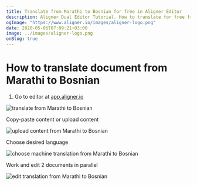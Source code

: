 ```yaml
---
title: Translate from Marathi to Bosnian for free in Aligner Editor
description: Aligner Dual Editor Tutorial. How to translate for free from Marathi to Bosnian. Aligner is multilingual document management platform. 
ogImage: "https://www.aligner.io/images/aligner-logo.png"
date: 2020-05-06T07:09:21+03:00
image: ../images/aligner-logo.png
onBlog: true
---
```


# How to translate document from Marathi to Bosnian

1. Go to editor at [app.aligner.io](https://app.aligner.io "Aligner App web page")

![translate from Marathi to Bosnian](../aligner-blank-editor.png "translate from Marathi to Bosnian")

Copy-paste content or upload content

![upload content from Marathi to Bosnian](../aligner-uploaded-document.png "upload content from Marathi to Bosnian")

Choose desired language

![choose machine translation from Marathi to Bosnian](../aligner-language-dropdown.png "choose machine translation from Marathi to Bosnian")

Work and edit 2 documents in parallel

![edit translation from Marathi to Bosnian](../aligner-double-sitded-editor.png "edit translation from Marathi to Bosnian")

